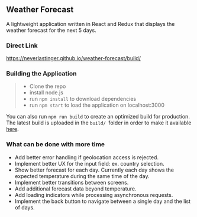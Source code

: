 ## Weather Forecast

A lightweight application written in React and Redux that displays the weather forecast for the next 5 days. 

### Direct Link

https://neverlastinger.github.io/weather-forecast/build/

### Building the Application

> - Clone the repo
> - install node.js
> - run ```npm install``` to download dependencies
> - run ```npm start``` to load the application on localhost:3000

You can also run ```npm run build``` to create an optimized build for production. The latest build is uploaded in the ```build/ ```folder in order to make it available [here](https://neverlastinger.github.io/weather-forecast/build/).

### What can be done with more time
- Add better error handling if geolocation access is rejected.
- Implement better UX for the input field: ex. country selection.
- Show better forecast for each day. Currently each day shows the expected temperature during the same time of the day. 
- Implement better transitions between screens. 
- Add additional forecast data beyond temperature.
- Add loading indicators while processing asynchronous requests.
- Implement the back button to navigate between a single day and the list of days. 